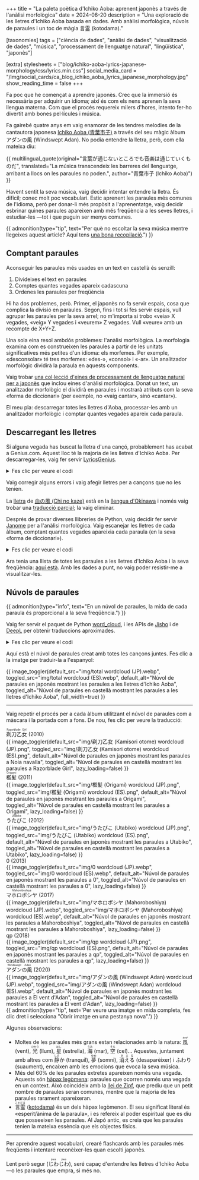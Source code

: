 +++
title = "La paleta poètica d'Ichiko Aoba: aprenent japonès a través de l'anàlisi morfològica"
date = 2024-06-20
description = "Una exploració de les lletres d'Ichiko Aoba basada en dades. Amb anàlisi morfològica, núvols de paraules i un toc de màgia 言霊 (kotodama)."

[taxonomies]
tags = ["ciència de dades", "anàlisi de dades", "visualització de dades", "música", "processament de llenguatge natural", "lingüística", "japonès"]

[extra]
stylesheets = ["blog/ichiko-aoba-lyrics-japanese-morphology/css/lyrics.min.css"]
social_media_card = "/img/social_cards/ca_blog_ichiko_aoba_lyrics_japanese_morphology.jpg"
show_reading_time = false
+++

Fa poc que he començat a aprendre japonès. Crec que la immersió és necessària per adquirir un idioma; així és com els nens aprenen la seva llengua materna. Com que el procés requereix milers d'hores, intento fer-ho divertit amb bones pel·lícules i música.

Fa gairebé quatre anys em vaig enamorar de les tendres melodies de la cantautora japonesa [Ichiko Aoba (<ruby>青葉市子</ruby>)](https://ichikoaoba.com/) a través del seu màgic àlbum <nobr><ruby>アダンの風</ruby></nobr> (Windswept Adan). No podia entendre la lletra, però, com ella mateixa diu:

{{ multilingual_quote(original="言葉が通じないところでも音楽は通じていくものだ", translated="La música transcendeix les barreres del llenguatge, arribant a llocs on les paraules no poden.", author="<ruby>青葉市子</ruby> (Ichiko Aoba)") }}

Havent sentit la seva música, vaig decidir intentar entendre la lletra. És difícil; conec molt poc vocabulari. Estic aprenent les paraules més comunes de l'idioma, però per donar-li més propòsit a l'aprenentatge, vaig decidir esbrinar quines paraules apareixen amb més freqüència a les seves lletres, i estudiar-les —tot i que puguin ser menys comunes.

{{ admonition(type="tip", text="Per què no escoltar la seva música mentre llegeixes aquest article? Aquí tens [una bona recopilació](https://www.youtube.com/watch?v=ZezziAruUwg).") }}

## Comptant paraules

Aconseguir les paraules més usades en un text en castellà és senzill:

1. Divideixes el text en paraules
2. Comptes quantes vegades apareix cadascuna
3. Ordenes les paraules per freqüència

Hi ha dos problemes, però. Primer, el japonès no fa servir espais, cosa que complica la divisió en paraules. Segon, fins i tot si fes servir espais, vull agrupar les paraules per la seva arrel; no m'importa si trobo «veia» X vegades, «veig» Y vegades i «veurem» Z vegades. Vull «veure» amb un recompte de X+Y+Z.

Una sola eina resol ambdós problemes: l'anàlisi morfològica. La morfologia examina com es construeixen les paraules a partir de les unitats significatives més petites d'un idioma: els morfemes. Per exemple, «desconsolar» té tres morfemes: «des-», «consol» i «-ar». Un analitzador morfològic dividirà la paraula en aquests components.

Vaig trobar [una col·lecció d'eines de processament de llenguatge natural per a japonès](https://github.com/taishi-i/awesome-japanese-nlp-resources) que inclou eines d'anàlisi morfològica. Donat un text, un analitzador morfològic el dividirà en paraules i mostrarà atributs com la seva «forma de diccionari» (per exemple, no «vaig cantar», sinó «cantar»).

El meu pla: descarregar totes les lletres d'Aoba, processar-les amb un analitzador morfològic i comptar quantes vegades apareix cada paraula.

## Descarregant les lletres

Si alguna vegada has buscat la lletra d'una cançó, probablement has acabat a Genius.com. Aquest lloc té la majoria de les lletres d'Ichiko Aoba. Per descarregar-les, vaig fer servir [LyricsGenius](https://github.com/xathon/LyricsGenius).

<details>
<summary>Fes clic per veure el codi</summary>

```python
# Using a fork of LyricsGenius with a bug fix: https://github.com/xathon/LyricsGenius
# pip install git+https://github.com/xathon/LyricsGenius.git
from collections import Counter
from pathlib import Path

import dango
import deepl
import lyricsgenius
import requests
from janome.tokenizer import Tokenizer
from wordcloud import WordCloud


token = "my_genius_api_token"  # Create an account and visit https://genius.com/api-clients
genius = lyricsgenius.Genius(token)

# Configuration.
genius.remove_section_headers = True
genius.excluded_terms = ["(English Translation)"]


def get_lyrics_filename(album_name):
    return f"lyrics_{album_name}.txt"


artist_name = "青葉市子 (Ichiko Aoba)"

# All her albums except a soundtrack (Amiko) and a field recording album (鮎川のしづく [Ayukawa no shizuku]).
albums = [
    "剃刀乙女 (Kamisori otome)",  # 2010
    "檻髪 (Origami)",  # 2011
    "うたびこ (Utabiko)",  # 2012
    "0",  # 2013
    "マホロボシヤ (Mahoroboshiya)",  # 2017
    "qp",  # 2018
    "アダンの風 (Windswept Adan)",  # 2020
]

for album in albums:
    filename = get_lyrics_filename(album)
    # Avoid re-downloading.
    if Path(filename).is_file():
        continue
    album = genius.search_album(album, artist_name)
    album.save_lyrics(extension="txt", sanitize=False, filename=filename)
```

</details>

Vaig corregir alguns errors i vaig afegir lletres per a cançons que no les tenien.

La [lletra](https://genius.com/Ichiko-aoba-chi-no-kaze-lyrics) de [<ruby>血の風</ruby> (Chi no kaze)](https://www.youtube.com/watch?v=inTS9P7yHfA) està en la [llengua d'Okinawa](https://ca.wikipedia.org/wiki/Llengua_d%27Okinawa) i només vaig trobar una [traducció parcial](https://note.com/24k/n/n3ab88f856fa0); la vaig eliminar.

Després de provar diverses llibreries de Python, vaig decidir fer servir [Janome](https://github.com/mocobeta/janome) per a l'anàlisi morfològica. Vaig escanejar les lletres de cada àlbum, comptant quantes vegades apareixia cada paraula (en la seva «forma de diccionari»).

<details>
<summary>Fes clic per veure el codi</summary>

```python
def read_lyrics_from_file(filename):
    with open(filename, "r", encoding="utf-8") as file:
        album_lyrics = file.read()
    return album_lyrics


def analyse_lyrics(text):
    # docs: https://mocobeta.github.io/janome/api/janome.html#janome.tokenizer.Token
    # Each Token object has the following attributes:
    # - surface: the word as it appears in the text
    # - part_of_speech: the part of speech of the word, which can be a compound value like "動詞,自立,*,*"
    # - infl_type: the type of inflection of the word (e.g., "五段・ラ行" for a verb)
    # - infl_form: the form of inflection of the word (e.g., "連用形" for a verb in the continuous form)
    # - base_form: the word in its dictionary/base form (e.g., "行く" for the verb "行った")
    # - reading: the reading of the word in katakana
    # - phonetic: the phonetic representation of the word in katakana
    excluded_pos = [
        "助詞",  # particles
        "記号",  # symbols
        "助動詞",  # auxiliary verbs
        "接尾",  # suffixes
        "接頭詞",  # prefixes
        "非自立",  # dependent words
    ]
    words = Tokenizer().tokenize(text)
    tokens = [
        w.base_form
        for w in words
        if w.surface == clean_text(w.surface)
        and all(pos not in w.part_of_speech.split(",") for pos in excluded_pos)
    ]
    return Counter(tokens)


# Function to remove non-word characters (space, comma, newline…)
def clean_text(text):
    return "".join([c for c in text if c.isalpha()])


total_frequencies = Counter()
album_frequencies = {}

for album in albums:
    filename = get_lyrics_filename(album)
    album_lyrics = read_lyrics_from_file(filename)
    dictionary_form_counter = analyse_lyrics(album_lyrics, tokenizer="janome")
    album_frequencies[album] = dictionary_form_counter
    total_frequencies += dictionary_form_counter
```

</details>

Ara tenia una llista de totes les paraules a les lletres d'Ichiko Aoba i la seva freqüència: [aquí està](assets/counts.txt). Amb les dades a punt, no vaig poder resistir-me a visualitzar-les.

## Núvols de paraules

{{ admonition(type="info", text="En un núvol de paraules, la mida de cada paraula és proporcional a la seva freqüència.") }}

Vaig fer servir el paquet de Python [word_cloud](https://github.com/amueller/word_cloud/), i les APIs de [Jisho](https://jisho.org/) i de [DeepL](https://www.deepl.com/) per obtenir traduccions aproximades.

<details>
<summary>Fes clic per veure el codi</summary>

```python
def generate_wordcloud(
    counter, album_name, font="NotoSansJP-Regular", output_dir="img/wordclouds"
):
    width = 3000
    height = 3000

    wordcloud = WordCloud(
        font_path=font,
        background_color=None,
        mode="RGBA",
        margin=0,
        width=width,
        height=height,
        color_func=lambda *args, **kwargs: "black",
    ).generate_from_frequencies(counter)

    output_filename = f"{output_dir}/{album_name} WordCloud mask.svg"
    with open(output_filename, "w") as f:
        f.write(wordcloud.to_svg())


for album in albums:
    generate_wordcloud(album_frequencies[album], album)

# Overall cloud.
generate_wordcloud(
    counter=total_frequencies,
    album_name="total",
)

# It's translation time!
# Jisho provided too much context for these, or not the right meaning.
manual_overrides = {
    "ここ": "here",
    "そこ": "there",
    "いる": "to be",
    "マホロボシヤ": "Mahoroboshiya",
    "アダン": "Adan",
    "星": "star",
    "Venus": "Venus",
    "Earth": "Earth",
    "Mars": "Mars",
    "Jupiter": "Jupiter",
    "Saturnus": "Saturnus",
    "Uranus": "Uranus",
    "Neptunus": "Neptunus",
    "Mercurius": "Mercurius",
    "髪": "hair",
    "I": "I",
    "pod": "pod",
    "前": "before",
    "m": "am",
    "am": "am",
    "水": "water",
    "抱く": "to embrace",
    "手のひら": "palm",
    "踊る": "to dance",
    "降る": "to fall",
    "どれ": "which",
    "瞬き": "blink",
    "そば": "near",
    "交わす": "to exchange",
    "開ける": "to open",
    "眠れる": "to sleep",
}


def fetch_translation(word):
    print(f"Fetching translation for {word}…")
    if word in manual_overrides:
        print(f"Manual override: {word} = {manual_overrides[word]}")
        return manual_overrides[word]
    url = f"https://jisho.org/api/v1/search/words?keyword={word}"
    response = requests.get(url)
    if response.status_code == 200:
        data = response.json()
        if data["data"]:
            first_entry = data["data"][0]
            first_sense = first_entry["senses"][0]
            first_translation = first_sense["english_definitions"][0]
            print(f"Translation: {word} = {first_translation}")
            return first_translation
    print(f"Translation not found for {word}.")
    return None


def translate_counter(counter, translation_map):
    translated_counter = Counter()
    for word, frequency in counter.items():
        translation = translation_map.get(word)
        if translation:
            if translation in translated_counter:
                # Multiple words can have the same translation (e.g. "僕" & "私" = "I").
                translated_counter[translation] += frequency
            else:
                translated_counter[translation] = frequency
    return translated_counter


# Fetch translations for all words.
translation_map = {}
for word in total_frequencies.keys():
    translation = fetch_translation(word)
    if translation:
        translation_map[word] = translation

translated_total_frequencies = translate_counter(total_frequencies, translation_map)

translated_album_frequencies = {
    album: translate_counter(freq, translation_map)
    for album, freq in album_frequencies.items()
}

# Translated word clouds.
for album in albums:
    generate_wordcloud(
        counter=translated_album_frequencies[album],
        album_name=album + " translated",
        font="Georgia",
        output_dir="img/wordclouds/masks",
    )

generate_wordcloud(
    counter=translated_total_frequencies,
    album_name="total translated",
    output_dir="img/wordclouds/masks",
    font="Georgia",
)

# Note: I used the SVG masks to complete the word clouds with the album covers in Photoshop.
# I got the covers from https://ichikoaoba.com/discography/.

def translate_to_spanish(english_concepts):
    auth_key = "my_auth_key"
    translator = deepl.Translator(auth_key)
    spanish_translations = {}

    manual_overrides = {
        "you": "tú",
        "which": "cuál",
        "that": "ese",
        "who": "quién",
        "nonexistent": "inexistente",
        "to permit": "permitir",
        "to permit": "permitir",
        "to embrace": "abrazar",
    }

    for concept in english_concepts:
        if concept in manual_overrides:
            print(f"Skipping DeepL for {concept}, using {manual_overrides[concept]}.")
            spanish_translations[concept] = manual_overrides[word]
        else:
            print(f"Translating {concept}…")
            # Some words have context in parentheses. We use the entire input as context, but ask only to translate the word.
            result = translator.translate_text(
                concept,
                source_lang="EN",
                target_lang="ES",
                formality="prefer_less",
            )
            print(f"Translation: {word} = {result.text}")
            spanish_translations[word] = result.text
    return spanish_translations


spanish_translation_map = translate_to_spanish(translated_total_frequencies.keys())

translated_total_frequencies_es = translate_counter(
    translated_total_frequencies, spanish_translation_map
)

translated_album_frequencies_es = {
    album: translate_counter(freq, spanish_translation_map)
    for album, freq in translated_album_frequencies.items()
}

for album in album_frequencies.keys():
    generate_wordcloud(
        counter=translated_album_frequencies_es[album],
        album_name="(ES) " + album,
        output_dir="img/wordclouds/masks",
        font="Georgia",
    )

generate_wordcloud(
    counter=translated_total_frequencies_es,
    album_name="(ES) total",
    output_dir="img/wordclouds/masks",
    font="Georgia",
)
```

</details>

Aquí està el núvol de paraules creat amb totes les cançons juntes. Fes clic a la imatge per traduir-la a l'espanyol:

{{ image_toggler(default_src="img/total wordcloud (JP).webp", toggled_src="img/total wordcloud (ES).webp", default_alt="Núvol de paraules en japonès mostrant les paraules a les lletres d'Ichiko Aoba", toggled_alt="Núvol de paraules en castellà mostrant les paraules a les lletres d'Ichiko Aoba", full_width=true) }}

---

Vaig repetir el procés per a cada àlbum utilitzant el núvol de paraules com a màscara i la portada com a fons. De nou, fes clic per veure la traducció:

<div class="gallery full-width">
<div class="item">
<div class="caption"><ruby>剃刀乙女<rt>Razorblade Girl</rt></ruby> <span class="year">(2010)</span></div>
{{ image_toggler(default_src="img/剃刀乙女 (Kamisori otome) wordcloud (JP).png", toggled_src="img/剃刀乙女 (Kamisori otome) wordcloud (ES).png", default_alt="Núvol de paraules en japonès mostrant les paraules a Noia navalla", toggled_alt="Núvol de paraules en castellà mostrant les paraules a Razorblade Girl", lazy_loading=false) }}
</div>

<div class="item">
<div class="caption"><ruby>檻髪<rt>Origami</rt></ruby> <span class="year">(2011)</span></div>
{{ image_toggler(default_src="img/檻髪 (Origami) wordcloud (JP).png", toggled_src="img/檻髪 (Origami) wordcloud (ES).png", default_alt="Núvol de paraules en japonès mostrant les paraules a Origami", toggled_alt="Núvol de paraules en castellà mostrant les paraules a Origami", lazy_loading=false) }}
</div>

<div class="item">
<div class="caption"><ruby>うたびこ<rt>Utabiko</rt></ruby> <span class="year">(2012)</span></div>
{{ image_toggler(default_src="img/うたびこ (Utabiko) wordcloud (JP).png", toggled_src="img/うたびこ (Utabiko) wordcloud (ES).png", default_alt="Núvol de paraules en japonès mostrant les paraules a Utabiko", toggled_alt="Núvol de paraules en castellà mostrant les paraules a Utabiko", lazy_loading=false) }}
</div>

<div class="item">
<div class="caption">0 <span class="year">(2013)</span></div>
{{ image_toggler(default_src="img/0 wordcloud (JP).webp", toggled_src="img/0 wordcloud (ES).webp", default_alt="Núvol de paraules en japonès mostrant les paraules a 0", toggled_alt="Núvol de paraules en castellà mostrant les paraules a 0", lazy_loading=false) }}
</div>

<div class="item">
<div class="caption"><ruby>マホロボシヤ<rt>Mahoroboshiya</rt></ruby> <span class="year">(2017)</span></div>
{{ image_toggler(default_src="img/マホロボシヤ (Mahoroboshiya) wordcloud (JP).webp", toggled_src="img/マホロボシヤ (Mahoroboshiya) wordcloud (ES).webp", default_alt="Núvol de paraules en japonès mostrant les paraules a Mahoroboshiya", toggled_alt="Núvol de paraules en castellà mostrant les paraules a Mahoroboshiya", lazy_loading=false) }}
</div>

<div class="item">
<div class="caption">qp <span class="year">(2018)</span></div>
{{ image_toggler(default_src="img/qp wordcloud (JP).png", toggled_src="img/qp wordcloud (ES).png", default_alt="Núvol de paraules en japonès mostrant les paraules a qp", toggled_alt="Núvol de paraules en castellà mostrant les paraules a qp", lazy_loading=false) }}
</div>

<div class="item">
<div class="caption"><ruby>アダンの風<rt>Windswept Adan</rt></ruby> <span class="year">(2020)</span></div>
{{ image_toggler(default_src="img/アダンの風 (Windswept Adan) wordcloud (JP).webp", toggled_src="img/アダンの風 (Windswept Adan) wordcloud (ES).webp", default_alt="Núvol de paraules en japonès mostrant les paraules a El vent d'Adan", toggled_alt="Núvol de paraules en castellà mostrant les paraules a El vent d'Adan", lazy_loading=false) }}
</div>
</div>

<div id="right-click-tip">
{{ admonition(type="tip", text='Per veure una imatge en mida completa, fes clic dret i selecciona "Obrir imatge en una pestanya nova".') }}
</div>

Algunes observacions:

- Moltes de les paraules més grans estan relacionades amb la natura: <ruby>風<rt>かぜ</rt></ruby> (vent), <ruby>光<rt>ひかり</rt></ruby> (llum), <ruby>星<rt>ほし</rt></ruby> (estrella), <ruby>海<rt>うみ</rt></ruby> (mar), <ruby>空<rt>そら</rt></ruby> (cel)… Aquestes, juntament amb altres com <ruby>静<rt>しず</rt>か</ruby> (tranquil), <ruby>夢<rt>ゆめ</rt></ruby> (somni), <ruby>消<rt>き</rt>える<rt>える</rt></ruby> (desaparèixer) i <ruby>ふわり</ruby> (suaument), encaixen amb les emocions que evoca la seva música.
- Més del 60% de les paraules extretes apareixen només una vegada. Aquests són [hàpax legòmena](https://ca.wikipedia.org/wiki/H%C3%A0pax): paraules que ocorren només una vegada en un context. Això coincideix amb la [llei de Zipf](https://ca.wikipedia.org/wiki/Llei_de_Zipf), que prediu que un petit nombre de paraules seran comunes, mentre que la majoria de les paraules rarament apareixeran.
- <ruby>言霊<rt>ことだま</rt></ruby> ([kotodama](https://blog.oup.com/2014/05/kotodama-japanese-spirit-of-language/)) és un dels hàpax legòmenon. El seu significat literal és «esperit/ànima de la paraula», i es refereix al poder espiritual que es diu que posseeixen les paraules. Al Japó antic, es creia que les paraules tenien la mateixa essència que els objectes físics.

---

Per aprendre aquest vocabulari, crearé flashcards amb les paraules més freqüents i intentaré reconèixer-les quan escolti japonès.

Lent però segur (<ruby>じわ<rt>jiwa</rt>じわ<rt>jiwa</rt></ruby>), seré capaç d'entendre les lletres d'Ichiko Aoba —o les paraules que empra, si més no.
